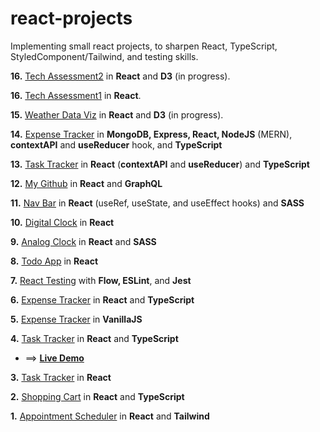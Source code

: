 # react-projects

Implementing small react projects, to sharpen React, TypeScript, StyledComponent/Tailwind, and testing skills.

**16.** [Tech Assessment2](https://github.com/whoinlee/stretchDaily30_reactJS/tree/main/p17_tech-assess2-dataviz) in **React** and **D3** (in progress).

**16.** [Tech Assessment1](https://github.com/whoinlee/stretchDaily30_reactJS/tree/main/p16_tech-assess1) in **React**.

**15.** [Weather Data Viz](https://github.com/whoinlee/stretchDaily30_reactJS/tree/main/p15_weather-dataviz) in **React** and **D3** (in progress).

**14.** [Expense Tracker](https://github.com/whoinlee/expenseTracker_MERN) in **MongoDB, Express, React, NodeJS** (MERN), **contextAPI** and **useReducer** hook, and **TypeScript**

**13.** [Task Tracker](https://github.com/whoinlee/taskTracker_ReactType) in **React** (**contextAPI** and **useReducer**) and **TypeScript**

**12.** [My Github](https://github.com/whoinlee/myGitHub_ReactGraphQL) in **React** and **GraphQL**

**11.** [Nav Bar](https://github.com/whoinlee/stretchDaily30_reactJS/tree/main/p11_navbar) in **React** (useRef, useState, and useEffect hooks) and **SASS**

**10.** [Digital Clock](https://github.com/whoinlee/stretchDaily30_reactJS/tree/main/p10_digital-clock) in **React**

**9.** [Analog Clock](https://github.com/whoinlee/stretchDaily30_reactJS/tree/main/p09_analog-clock) in **React** and **SASS**

**8.** [Todo App](https://github.com/whoinlee/stretchDaily30_reactJS/tree/main/p08_todo) in **React**

**7.** [React Testing](https://github.com/whoinlee/stretchDaily30_reactJS/tree/main/p07_reactTesting) with **Flow, ESLint**, and **Jest**

**6.** [Expense Tracker](https://github.com/whoinlee/stretchDaily30_reactJS/tree/main/p06_expense-tracker-reactType) in **React** and **TypeScript**

**5.** [Expense Tracker](https://github.com/whoinlee/stretchDaily30_reactJS/tree/main/p05_expense-tracker-vanillaJS) in **VanillaJS**

**4.** [Task Tracker](https://github.com/whoinlee/stretchDaily30_reactJS/tree/main/p04_task-tracker-reactType) in **React** and **TypeScript**

- ==> [**Live Demo**](https://festive-engelbart-541ec4.netlify.app/)

**3.** [Task Tracker](https://github.com/whoinlee/stretchDaily30_reactJS/tree/main/p03_task-tracker-react) in **React**

**2.** [Shopping Cart](https://github.com/whoinlee/stretchDaily30_reactJS/tree/main/p02_shopping-cart) in **React** and **TypeScript**

**1.** [Appointment Scheduler](https://github.com/whoinlee/stretchDaily30_reactJS/tree/main/p01_appointment-scheduler) in **React** and **Tailwind**
